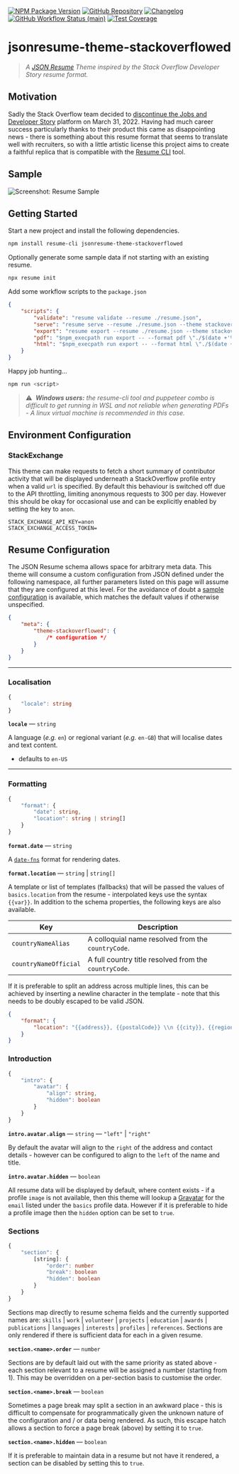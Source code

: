 [![NPM Package Version][shield-npm-version]][npm]
[![GitHub Repository][shield-github]][repo]
[![Changelog][shield-changelog]][releases]
[![GitHub Workflow Status (main)][shield-ci-main]][status-ci-main]
[![Test Coverage][shield-coverage]][codacy-dashboard]

# jsonresume-theme-stackoverflowed

> _A [JSON Resume][json-resume] Theme inspired by the Stack Overflow Developer Story resume format._

## Motivation

Sadly the Stack Overflow team decided to [discontinue the Jobs and Developer Story][so-meta] platform
on March 31, 2022. Having had much career success particularly thanks to their product this came as
disappointing news - there is something about this resume format that seems to translate well with
recruiters, so with a little artistic license this project aims to create a faithful replica that
is compatible with the [Resume CLI][resume-cli] tool.

## Sample

![Screenshot: Resume Sample][img-sample]

## Getting Started

Start a new project and install the following dependencies.

```sh
npm install resume-cli jsonresume-theme-stackoverflowed
```

Optionally generate some sample data if not starting with an existing resume.

```sh
npx resume init
```

Add some workflow scripts to the `package.json`

```json
{
    "scripts": {
        "validate": "resume validate --resume ./resume.json",
        "serve": "resume serve --resume ./resume.json --theme stackoverflowed",
        "export": "resume export --resume ./resume.json --theme stackoverflowed",
        "pdf": "$npm_execpath run export -- --format pdf \"./$(date +'%Y-%m-%d').pdf\"",
        "html": "$npm_execpath run export -- --format html \"./$(date +'%Y-%m-%d').html\""
    }
}
```

Happy job hunting...

```sh
npm run <script>
```

> ⚠️&nbsp; _**Windows users:** the resume-cli tool and puppeteer combo is difficult to get running in
> WSL and not reliable when generating PDFs - A linux virtual machine is recommended in this case._

## Environment Configuration

### StackExchange

This theme can make requests to fetch a short summary of contributor activity that will be displayed
underneath a StackOverflow profile entry when a valid `url` is specified. By default this behaviour
is switched off due to the API throttling, limiting anonymous requests to 300 per day. However this
should be okay for occasional use and can be explicitly enabled by setting the key to `anon`.

```none
STACK_EXCHANGE_API_KEY=anon
STACK_EXCHANGE_ACCESS_TOKEN=
```

## Resume Configuration

The JSON Resume schema allows space for arbitrary meta data. This theme will consume a custom
configuration from JSON defined under the following namespace, all further parameters listed on
this page will assume that they are configured at this level. For the avoidance of doubt a
[sample configuration][sample-config] is available, which matches the default values if
otherwise unspecified.

```json
{
    "meta": {
        "theme-stackoverflowed": {
            /* configuration */
        }
    }
}
```

---

### Localisation

```typescript
{
    "locale": string
}
```

**`locale`** &mdash; `string`

A language (_e.g._ `en`) or regional variant (_e.g._ `en-GB`) that will localise dates
and text content.

-   defaults to `en-US`

---

### Formatting

```typescript
{
    "format": {
        "date": string,
        "location": string | string[]
    }
}
```

**`format.date`** &mdash; `string`

A [`date-fns`][date-fns-format] format for rendering dates.

**`format.location`** &mdash; `string` &vert; `string[]`

A template or list of templates (fallbacks) that will be passed the values of `basics.location`
from the resume - interpolated keys use the syntax `{{var}}`. In addition to the schema properties,
the following keys are also available.

| Key                   | Description                                           |
| --------------------- | ----------------------------------------------------- |
| `countryNameAlias`    | A colloquial name resolved from the `countryCode`.    |
| `countryNameOfficial` | A full country title resolved from the `countryCode`. |

If it is preferable to split an address across multiple lines, this can be achieved by inserting
a newline character in the template - note that this needs to be doubly escaped to be valid JSON.

```json
{
    "format": {
        "location": "{{address}}, {{postalCode}} \\n {{city}}, {{region}}"
    }
}
```

### Introduction

```typescript
{
    "intro": {
        "avatar": {
            "align": string,
            "hidden": boolean
        }
    }
}
```

**`intro.avatar.align`** &mdash; `string` &mdash; `"left"` &vert; `"right"`

By default the avatar will align to the `right` of the address and contact details - however can
be configured to align to the `left` of the name and title.

**`intro.avatar.hidden`** &mdash; `boolean`

All resume data will be displayed by default, where content exists - if a profile `image` is not
available, then this theme will lookup a [Gravatar][gravatar] for the `email` listed under the
`basics` profile data. However if it is preferable to hide a profile image then the `hidden` option
can be set to `true`.

### Sections

```typescript
{
    "section": {
        [string]: {
            "order": number
            "break": boolean
            "hidden": boolean
        }
    }
}
```

Sections map directly to resume schema fields and the currently supported names are: `skills`
&vert; `work` &vert; `volunteer` &vert; `projects` &vert; `education` &vert; `awards` &vert;
`publications` &vert; `languages` &vert; `interests` &vert; `profiles` &vert; `references`.
Sections are only rendered if there is sufficient data for each in a given resume.

**`section.<name>.order`** &mdash; `number`

Sections are by default laid out with the same priority as stated above - each section relevant
to a resume will be assigned a number (starting from 1). This may be overridden on a per-section
basis to customise the order.

**`section.<name>.break`** &mdash; `boolean`

Sometimes a page break may split a section in an awkward place - this is difficult to compensate
for programmatically given the unknown nature of the configuration and / or data being rendered.
As such, this escape hatch allows a section to force a page break (above) by setting it to `true`.

**`section.<name>.hidden`** &mdash; `boolean`

If it is preferable to maintain data in a resume but not have it rendered, a section can be
disabled by setting this to `true`.

<!-- project links -->

[npm]: https://www.npmjs.com/package/jsonresume-theme-stackoverflowed
[repo]: https://github.com/mylesj/jsonresume-theme-stackoverflowed
[releases]: https://github.com/mylesj/jsonresume-theme-stackoverflowed/releases
[status-ci-main]: https://github.com/mylesj/jsonresume-theme-stackoverflowed/actions/workflows/integration.yml?query=branch%3Amain
[codacy-dashboard]: https://app.codacy.com/gh/mylesj/jsonresume-theme-stackoverflowed/dashboard?branch=main
[sample-config]: https://github.com/mylesj/jsonresume-theme-stackoverflowed/blob/main/src/__dev__/sample.config.json

<!-- external links -->

[json-resume]: https://jsonresume.org
[resume-cli]: https://github.com/jsonresume/resume-cli
[so-meta]: https://meta.stackoverflow.com/questions/415293/sunsetting-jobs-developer-story
[date-fns-format]: https://date-fns.org/v2.28.0/docs/format
[gravatar]: https://en.gravatar.com/

<!--
[simple-icons]: https://simpleicons.org/
-->

<!-- images -->

[img-sample]: https://repository-images.githubusercontent.com/482519223/7a3c02dd-2f3f-401e-af71-7f3aebf7ff3f
[shield-github]: https://img.shields.io/badge/%20-Source-555555?logo=github&style=for-the-badge
[shield-changelog]: https://img.shields.io/badge/%20-Changelog-555555?logo=github&style=for-the-badge
[shield-ci-main]: mylesj/jsonresume-theme-stackoverflowed/integration.yml?branch=main&label=CI&logo=github&style=for-the-badge
[shield-npm-version]: https://img.shields.io/npm/v/jsonresume-theme-stackoverflowed?&label=%20&logo=npm&style=for-the-badge
[shield-coverage]: https://img.shields.io/codacy/coverage/ec2d137d62154c418920da787f08b79f/main?logo=codacy&style=for-the-badge

<!--
[shield-quality]: https://img.shields.io/codacy/grade/ec2d137d62154c418920da787f08b79f/main?label=quality&logo=codacy&style=for-the-badge
-->
